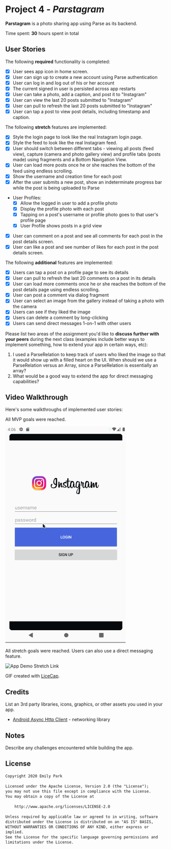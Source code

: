# Project 4 - *Parstagram*

**Parstagram** is a photo sharing app using Parse as its backend.

Time spent: **30** hours spent in total

## User Stories

The following **required** functionality is completed:

- [x] User sees app icon in home screen.
- [x] User can sign up to create a new account using Parse authentication
- [x] User can log in and log out of his or her account
- [x] The current signed in user is persisted across app restarts
- [x] User can take a photo, add a caption, and post it to "Instagram"
- [x] User can view the last 20 posts submitted to "Instagram"
- [x] User can pull to refresh the last 20 posts submitted to "Instagram"
- [x] User can tap a post to view post details, including timestamp and caption.

The following **stretch** features are implemented:

- [x] Style the login page to look like the real Instagram login page.
- [x] Style the feed to look like the real Instagram feed.
- [x] User should switch between different tabs - viewing all posts (feed view), capture (camera and photo gallery view) and profile tabs (posts made) using fragments and a Bottom Navigation View.
- [x] User can load more posts once he or she reaches the bottom of the feed using endless scrolling.
- [x] Show the username and creation time for each post
- [x] After the user submits a new post, show an indeterminate progress bar while the post is being uploaded to Parse
- User Profiles:
  - [x] Allow the logged in user to add a profile photo
  - [x] Display the profile photo with each post
  - [x] Tapping on a post's username or profile photo goes to that user's profile page
  - [x] User Profile shows posts in a grid view
- [x] User can comment on a post and see all comments for each post in the post details screen.
- [x] User can like a post and see number of likes for each post in the post details screen.

The following **additional** features are implemented:

- [x] Users can tap a post on a profile page to see its details
- [x] User can pull to refresh the last 20 comments on a post in its details
- [x] User can load more comments once he or she reaches the bottom of the post details page using endless scrolling.
- [x] User can post a comment via dialog fragment
- [x] User can select an image from the gallery instead of taking a photo with the camera
- [x] Users can see if they liked the image
- [x] Users can delete a comment by long-clicking
- [x] Users can send direct messages 1-on-1 with other users

Please list two areas of the assignment you'd like to **discuss further with your peers** during the next class (examples include better ways to implement something, how to extend your app in certain ways, etc):

1. I used a ParseRelation to keep track of users who liked the image so that it would show up with a filled heart on the UI. When should we use a ParseRelation versus an Array, since a ParseRelation is essentially an array?
2. What would be a good way to extend the app for direct messaging capabilities?

## Video Walkthrough

Here's some walkthroughs of implemented user stories:

All MVP goals were reached.

![App Demo MVP Link](walkthroughs/walkthroughmvp.gif)

All stretch goals were reached. Users can also use a direct messaging feature.

![App Demo Stretch Link](walkthroughs/walkthroughstretch.gif)

GIF created with [LiceCap](http://www.cockos.com/licecap/).

## Credits

List an 3rd party libraries, icons, graphics, or other assets you used in your app.

- [Android Async Http Client](http://loopj.com/android-async-http/) - networking library


## Notes

Describe any challenges encountered while building the app.

## License

    Copyright 2020 Emily Park

    Licensed under the Apache License, Version 2.0 (the "License");
    you may not use this file except in compliance with the License.
    You may obtain a copy of the License at

        http://www.apache.org/licenses/LICENSE-2.0

    Unless required by applicable law or agreed to in writing, software
    distributed under the License is distributed on an "AS IS" BASIS,
    WITHOUT WARRANTIES OR CONDITIONS OF ANY KIND, either express or implied.
    See the License for the specific language governing permissions and
    limitations under the License.
